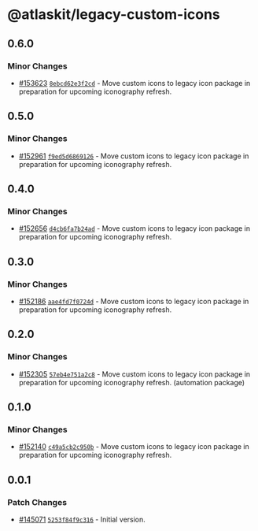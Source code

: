 # @atlaskit/legacy-custom-icons

## 0.6.0

### Minor Changes

- [#153623](https://stash.atlassian.com/projects/CONFCLOUD/repos/confluence-frontend/pull-requests/153623)
  [`8ebcd62e3f2cd`](https://stash.atlassian.com/projects/CONFCLOUD/repos/confluence-frontend/commits/8ebcd62e3f2cd) -
  Move custom icons to legacy icon package in preparation for upcoming iconography refresh.

## 0.5.0

### Minor Changes

- [#152961](https://stash.atlassian.com/projects/CONFCLOUD/repos/confluence-frontend/pull-requests/152961)
  [`f9ed5d6869126`](https://stash.atlassian.com/projects/CONFCLOUD/repos/confluence-frontend/commits/f9ed5d6869126) -
  Move custom icons to legacy icon package in preparation for upcoming iconography refresh.

## 0.4.0

### Minor Changes

- [#152656](https://stash.atlassian.com/projects/CONFCLOUD/repos/confluence-frontend/pull-requests/152656)
  [`d4cb6fa7b24ad`](https://stash.atlassian.com/projects/CONFCLOUD/repos/confluence-frontend/commits/d4cb6fa7b24ad) -
  Move custom icons to legacy icon package in preparation for upcoming iconography refresh.

## 0.3.0

### Minor Changes

- [#152186](https://stash.atlassian.com/projects/CONFCLOUD/repos/confluence-frontend/pull-requests/152186)
  [`aae4fd7f0724d`](https://stash.atlassian.com/projects/CONFCLOUD/repos/confluence-frontend/commits/aae4fd7f0724d) -
  Move custom icons to legacy icon package in preparation for upcoming iconography refresh.

## 0.2.0

### Minor Changes

- [#152305](https://stash.atlassian.com/projects/CONFCLOUD/repos/confluence-frontend/pull-requests/152305)
  [`57eb4e751a2c8`](https://stash.atlassian.com/projects/CONFCLOUD/repos/confluence-frontend/commits/57eb4e751a2c8) -
  Move custom icons to legacy icon package in preparation for upcoming iconography refresh.
  (automation package)

## 0.1.0

### Minor Changes

- [#152140](https://stash.atlassian.com/projects/CONFCLOUD/repos/confluence-frontend/pull-requests/152140)
  [`c49a5cb2c950b`](https://stash.atlassian.com/projects/CONFCLOUD/repos/confluence-frontend/commits/c49a5cb2c950b) -
  Move custom icons to legacy icon package in preparation for upcoming iconography refresh.

## 0.0.1

### Patch Changes

- [#145071](https://stash.atlassian.com/projects/CONFCLOUD/repos/confluence-frontend/pull-requests/145071)
  [`5253f84f9c316`](https://stash.atlassian.com/projects/CONFCLOUD/repos/confluence-frontend/commits/5253f84f9c316) -
  Initial version.
